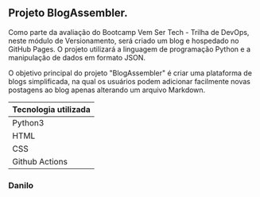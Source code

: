 ## Projeto BlogAssembler.

<article>Como parte da avaliação do Bootcamp Vem Ser Tech - Trilha de DevOps, neste módulo de Versionamento, será criado um blog e hospedado no GitHub Pages. O projeto utilizará a linguagem de programação Python e a manipulação de dados em formato JSON.

O objetivo principal do projeto "BlogAssembler" é criar uma plataforma de blogs simplificada, na qual os usuários podem adicionar facilmente novas postagens ao blog apenas alterando um arquivo Markdown.

| Tecnologia utilizada    |
| --------------- |
| Python3         | 
| HTML            | 
| CSS             |  
| Github Actions  |
</article>


### Danilo

